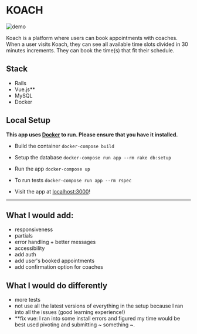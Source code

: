 # KOACH

![demo](betterup.gif)

Koach is a platform where users can book appointments with coaches.
When a user visits Koach, they can see all available time slots divided in 30 minutes increments.
They can book the time(s) that fit their schedule.

## Stack
- Rails
- Vue.js**
- MySQL
- Docker

## Local Setup
**This app uses [Docker](https://www.docker.com/get-started) to run. Please ensure that you have it installed.**

- Build the container
`docker-compose build`

- Setup the database
`docker-compose run app --rm rake db:setup`

- Run the app
`docker-compose up`

- To run tests
`docker-compose run app --rm rspec`

- Visit the app at [localhost:3000](localhost:3000)!

-----------------

## What I would add:
- responsiveness
- partials
- error handling + better messages
- accessibility
- add auth
- add user's booked appointments
- add confirmation option for coaches

## What I would do differently
- more tests
- not use all the latest versions of everything in the setup because I ran into all the issues (good learning experience!)
- **fix vue: I ran into some install errors and figured my time would be best used pivoting and submitting ~ something ~.

